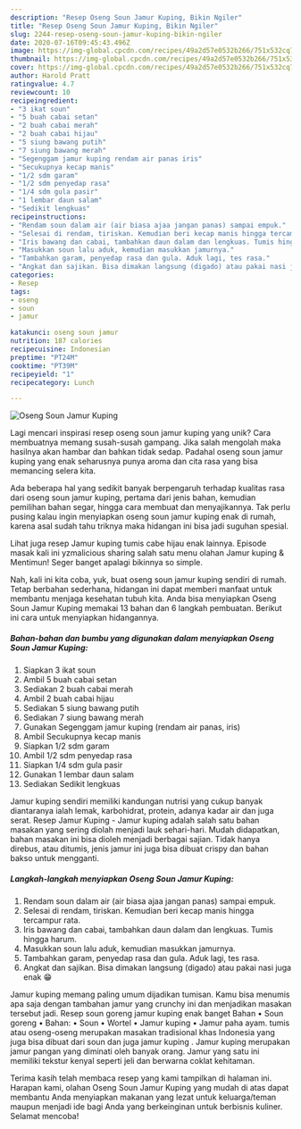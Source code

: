 ```yaml
---
description: "Resep Oseng Soun Jamur Kuping, Bikin Ngiler"
title: "Resep Oseng Soun Jamur Kuping, Bikin Ngiler"
slug: 2244-resep-oseng-soun-jamur-kuping-bikin-ngiler
date: 2020-07-16T09:45:43.496Z
image: https://img-global.cpcdn.com/recipes/49a2d57e0532b266/751x532cq70/oseng-soun-jamur-kuping-foto-resep-utama.jpg
thumbnail: https://img-global.cpcdn.com/recipes/49a2d57e0532b266/751x532cq70/oseng-soun-jamur-kuping-foto-resep-utama.jpg
cover: https://img-global.cpcdn.com/recipes/49a2d57e0532b266/751x532cq70/oseng-soun-jamur-kuping-foto-resep-utama.jpg
author: Harold Pratt
ratingvalue: 4.7
reviewcount: 10
recipeingredient:
- "3 ikat soun"
- "5 buah cabai setan"
- "2 buah cabai merah"
- "2 buah cabai hijau"
- "5 siung bawang putih"
- "7 siung bawang merah"
- "Segenggam jamur kuping rendam air panas iris"
- "Secukupnya kecap manis"
- "1/2 sdm garam"
- "1/2 sdm penyedap rasa"
- "1/4 sdm gula pasir"
- "1 lembar daun salam"
- "Sedikit lengkuas"
recipeinstructions:
- "Rendam soun dalam air (air biasa ajaa jangan panas) sampai empuk."
- "Selesai di rendam, tiriskan. Kemudian beri kecap manis hingga tercampur rata."
- "Iris bawang dan cabai, tambahkan daun dalam dan lengkuas. Tumis hingga harum."
- "Masukkan soun lalu aduk, kemudian masukkan jamurnya."
- "Tambahkan garam, penyedap rasa dan gula. Aduk lagi, tes rasa."
- "Angkat dan sajikan. Bisa dimakan langsung (digado) atau pakai nasi juga enak 😁"
categories:
- Resep
tags:
- oseng
- soun
- jamur

katakunci: oseng soun jamur 
nutrition: 187 calories
recipecuisine: Indonesian
preptime: "PT24M"
cooktime: "PT39M"
recipeyield: "1"
recipecategory: Lunch

---
```



![Oseng Soun Jamur Kuping](https://img-global.cpcdn.com/recipes/49a2d57e0532b266/751x532cq70/oseng-soun-jamur-kuping-foto-resep-utama.jpg)

Lagi mencari inspirasi resep oseng soun jamur kuping yang unik? Cara membuatnya memang susah-susah gampang. Jika salah mengolah maka hasilnya akan hambar dan bahkan tidak sedap. Padahal oseng soun jamur kuping yang enak seharusnya punya aroma dan cita rasa yang bisa memancing selera kita.

Ada beberapa hal yang sedikit banyak berpengaruh terhadap kualitas rasa dari oseng soun jamur kuping, pertama dari jenis bahan, kemudian pemilihan bahan segar, hingga cara membuat dan menyajikannya. Tak perlu pusing kalau ingin menyiapkan oseng soun jamur kuping enak di rumah, karena asal sudah tahu triknya maka hidangan ini bisa jadi suguhan spesial.

Lihat juga resep Jamur kuping tumis cabe hijau enak lainnya. Episode masak kali ini yzmalicious sharing salah satu menu olahan Jamur kuping &amp; Mentimun! Seger banget apalagi bikinnya so simple.


Nah, kali ini kita coba, yuk, buat oseng soun jamur kuping sendiri di rumah. Tetap berbahan sederhana, hidangan ini dapat memberi manfaat untuk membantu menjaga kesehatan tubuh kita. Anda bisa menyiapkan Oseng Soun Jamur Kuping memakai 13 bahan dan 6 langkah pembuatan. Berikut ini cara untuk menyiapkan hidangannya.

<!--inarticleads1-->

##### Bahan-bahan dan bumbu yang digunakan dalam menyiapkan Oseng Soun Jamur Kuping:

1. Siapkan 3 ikat soun
1. Ambil 5 buah cabai setan
1. Sediakan 2 buah cabai merah
1. Ambil 2 buah cabai hijau
1. Sediakan 5 siung bawang putih
1. Sediakan 7 siung bawang merah
1. Gunakan Segenggam jamur kuping (rendam air panas, iris)
1. Ambil Secukupnya kecap manis
1. Siapkan 1/2 sdm garam
1. Ambil 1/2 sdm penyedap rasa
1. Siapkan 1/4 sdm gula pasir
1. Gunakan 1 lembar daun salam
1. Sediakan Sedikit lengkuas


Jamur kuping sendiri memiliki kandungan nutrisi yang cukup banyak diantaranya ialah lemak, karbohidrat, protein, adanya kadar air dan juga serat. Resep Jamur Kuping - Jamur kuping adalah salah satu bahan masakan yang sering diolah menjadi lauk sehari-hari. Mudah didapatkan, bahan masakan ini bisa dioleh menjadi berbagai sajian. Tidak hanya direbus, atau ditumis, jenis jamur ini juga bisa dibuat crispy dan bahan bakso untuk mengganti. 

<!--inarticleads2-->

##### Langkah-langkah menyiapkan Oseng Soun Jamur Kuping:

1. Rendam soun dalam air (air biasa ajaa jangan panas) sampai empuk.
1. Selesai di rendam, tiriskan. Kemudian beri kecap manis hingga tercampur rata.
1. Iris bawang dan cabai, tambahkan daun dalam dan lengkuas. Tumis hingga harum.
1. Masukkan soun lalu aduk, kemudian masukkan jamurnya.
1. Tambahkan garam, penyedap rasa dan gula. Aduk lagi, tes rasa.
1. Angkat dan sajikan. Bisa dimakan langsung (digado) atau pakai nasi juga enak 😁


Jamur kuping memang paling umum dijadikan tumisan. Kamu bisa menumis apa saja dengan tambahan jamur yang crunchy ini dan menjadikan masakan tersebut jadi. Resep soun goreng jamur kuping enak banget Bahan • Soun goreng • Bahan: • Soun • Wortel • Jamur kuping • Jamur paha ayam. tumis atau oseng-oseng merupakan masakan tradisional khas Indonesia yang juga bisa dibuat dari soun dan juga jamur kuping . Jamur kuping merupakan jamur pangan yang diminati oleh banyak orang. Jamur yang satu ini memiliki tekstur kenyal seperti jeli dan berwarna coklat kehitaman. 

Terima kasih telah membaca resep yang kami tampilkan di halaman ini. Harapan kami, olahan Oseng Soun Jamur Kuping yang mudah di atas dapat membantu Anda menyiapkan makanan yang lezat untuk keluarga/teman maupun menjadi ide bagi Anda yang berkeinginan untuk berbisnis kuliner. Selamat mencoba!
